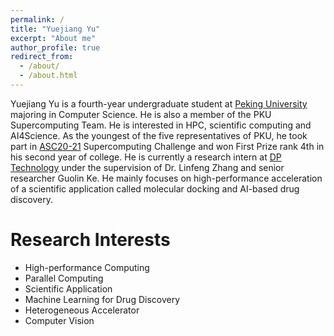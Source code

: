 ```yaml
---
permalink: /
title: "Yuejiang Yu"
excerpt: "About me"
author_profile: true
redirect_from: 
  - /about/
  - /about.html
---
```


Yuejiang Yu is a fourth-year undergraduate student at [Peking University](www.pku.edu.cn) majoring in Computer Science. He is also a member of the PKU Supercomputing Team. He is interested in HPC, scientific computing and AI4Science. As the youngest of the five representatives of PKU, he took part in [ASC20-21](http://www.asc-events.org/ASC20-21/) Supercomputing Challenge and won First Prize rank 4th in his second year of college. He is currently a research intern at [DP Technology](https://www.dp.tech/en) under the supervision of Dr. Linfeng Zhang and senior researcher Guolin Ke. He mainly focuses on high-performance acceleration of a scientific application called molecular docking and AI-based drug discovery.

Research Interests
======
* High-performance Computing
* Parallel Computing
* Scientific Application
* Machine Learning for Drug Discovery
* Heterogeneous Accelerator
* Computer Vision
